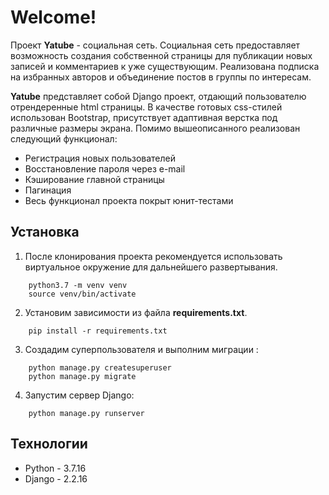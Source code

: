 # Welcome!

Проект **Yatube** - социальная сеть.
Социальная сеть предоставляет возможность создания собственной страницы для публикации новых записей и комментариев к уже существующим. Реализована подписка на избранных авторов и объединение постов в группы по интересам.

**Yatube** представляет собой Django проект, отдающий пользователю отрендеренные html страницы. В качестве готовых css-стилей использован Bootstrap, присутствует адаптивная верстка под различные размеры экрана. 
Помимо вышеописанного реализован следующий функционал:
- Регистрация новых пользователей
- Восстановление пароля через e-mail
- Кэширование главной страницы
- Пагинация
- Весь функционал проекта покрыт юнит-тестами 

## Установка

1. После клонирования проекта рекомендуется использовать виртуальное окружение для дальнейшего развертывания.
```
	python3.7 -m venv venv
	source venv/bin/activate
```

2. Установим зависимости из файла **requirements.txt**.
```
	pip install -r requirements.txt
```

3. Создадим суперпользователя и выполним миграции :
```
	python manage.py createsuperuser
	python manage.py migrate
```

4. Запустим сервер Django:
```
	python manage.py runserver
```

## Технологии

 - Python - 3.7.16
 - Django - 2.2.16

